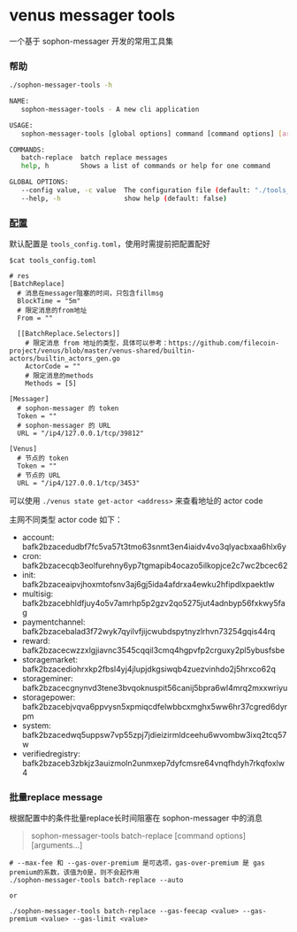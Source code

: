 # venus messager tools

一个基于 sophon-messager 开发的常用工具集

### 帮助

```sh
./sophon-messager-tools -h

NAME:
   sophon-messager-tools - A new cli application

USAGE:
   sophon-messager-tools [global options] command [command options] [arguments...]

COMMANDS:
   batch-replace  batch replace messages
   help, h        Shows a list of commands or help for one command

GLOBAL OPTIONS:
   --config value, -c value  The configuration file (default: "./tools_config.toml")
   --help, -h                show help (default: false)
```

### [配置](https://github.com/ipfs-force-community/sophon-messager/blob/main/tools_config.toml)

默认配置是 `tools_config.toml`，使用时需提前把配置配好

```
$cat tools_config.toml

# res
[BatchReplace]
  # 消息在messager阻塞的时间，只包含fillmsg
  BlockTime = "5m"
  # 限定消息的from地址
  From = ""

  [[BatchReplace.Selectors]]
    # 限定消息 from 地址的类型，具体可以参考：https://github.com/filecoin-project/venus/blob/master/venus-shared/builtin-actors/builtin_actors_gen.go
    ActorCode = ""
    # 限定消息的methods
    Methods = [5]

[Messager]
  # sophon-messager 的 token
  Token = ""
  # sophon-messager 的 URL
  URL = "/ip4/127.0.0.1/tcp/39812"

[Venus]
  # 节点的 token
  Token = ""
  # 节点的 URL
  URL = "/ip4/127.0.0.1/tcp/3453"
```

可以使用 `./venus state get-actor <address>` 来查看地址的 actor code

主网不同类型 actor code 如下：

* account: bafk2bzacedudbf7fc5va57t3tmo63snmt3en4iaidv4vo3qlyacbxaa6hlx6y
* cron: bafk2bzacecqb3eolfurehny6yp7tgmapib4ocazo5ilkopjce2c7wc2bcec62
* init: bafk2bzaceaipvjhoxmtofsnv3aj6gj5ida4afdrxa4ewku2hfipdlxpaektlw
* multisig: bafk2bzacebhldfjuy4o5v7amrhp5p2gzv2qo5275jut4adnbyp56fxkwy5fag
* paymentchannel: bafk2bzacebalad3f72wyk7qyilvfjijcwubdspytnyzlrhvn73254gqis44rq
* reward: bafk2bzacecwzzxlgjiavnc3545cqqil3cmq4hgpvfp2crguxy2pl5ybusfsbe
* storagemarket: bafk2bzacediohrxkp2fbsl4yj4jlupjdkgsiwqb4zuezvinhdo2j5hrxco62q
* storageminer: bafk2bzacecgnynvd3tene3bvqoknuspit56canij5bpra6wl4mrq2mxxwriyu
* storagepower: bafk2bzacebjvqva6ppvysn5xpmiqcdfelwbbcxmghx5ww6hr37cgred6dyrpm
* system: bafk2bzacedwq5uppsw7vp55zpj7jdieizirmldceehu6wvombw3ixq2tcq57w
* verifiedregistry: bafk2bzaceb3zbkjz3auizmoln2unmxep7dyfcmsre64vnqfhdyh7rkqfoxlw4


### 批量replace message

根据配置中的条件批量replace长时间阻塞在 sophon-messager 中的消息

> sophon-messager-tools batch-replace [command options] [arguments...]

```
# --max-fee 和 --gas-over-premium 是可选项，gas-over-premium 是 gas premium的系数，该值为0是，则不会起作用
./sophon-messager-tools batch-replace --auto

or

./sophon-messager-tools batch-replace --gas-feecap <value> --gas-premium <value> --gas-limit <value>

```
